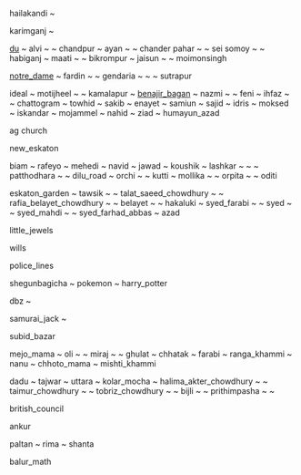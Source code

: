 
hailakandi
~ 

karimganj
~ 

[du]()
~ alvi
~ ~ chandpur
~ ayan
~ ~ chander pahar
~ ~ sei somoy
~ ~ habiganj
~ maati
~ ~ bikrompur
~ jaisun
~ ~ moimonsingh

[notre_dame]()
~ fardin
~ ~ gendaria
~ ~ ~ sutrapur

ideal
~ motijheel
~ ~ kamalapur
~ [benajir_bagan]()
~ nazmi
~ ~ feni
~ ihfaz
~ ~ chattogram
~ towhid
~ sakib
~ enayet
~ samiun
~ sajid
~ idris
~ moksed
~ iskandar
~ mojammel
~ nahid
~ ziad
~ humayun_azad

ag church

new_eskaton

biam
~ rafeyo
~ mehedi
~ navid
~ jawad
~ koushik
~ lashkar
~ ~ 
~ patthodhara
~ ~ dilu_road
~ orchi
~ ~ kutti
~ mollika
~ ~ orpita
~ ~ oditi

eskaton_garden
~ tawsik
~ ~ talat_saeed_chowdhury
~ ~ rafia_belayet_chowdhury
~ ~ belayet
~ ~ hakaluki
~ syed_farabi
~ ~ syed
~ ~ syed_mahdi
~ ~ syed_farhad_abbas
~ azad

little_jewels

wills

police_lines

shegunbagicha
~ pokemon
~ harry_potter

dbz
~ 

samurai_jack
~ 

subid_bazar

mejo_mama
~ oli
~ ~ miraj
~ ~ ghulat
~ chhatak
~ farabi
~ ranga_khammi
~ nanu
~ chhoto_mama
~ mishti_khammi

dadu
~ tajwar
~ uttara
~ kolar_mocha
~ halima_akter_chowdhury
~ ~ taimur_chowdhury
~ ~ tobriz_chowdhury
~ ~ bijli
~ ~ prithimpasha
~ ~ 

british_council

ankur

paltan
~ rima
~ shanta

balur_math